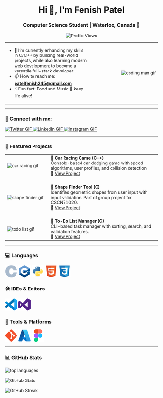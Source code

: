 <!-- ========================== -->
<!-- 👋 Header & Intro Section -->
<!-- ========================== -->
<h1 align="center">Hi 👋, I'm Fenish Patel</h1>
<h3 align="center">Computer Science Student | Waterloo, Canada 🌟</h3>

<p align="center">
  <img src="https://komarev.com/ghpvc/?username=FenishPatel0245-pw&label=Profile%20views&color=0e75b6&style=flat" alt="Profile Views"/>
</p>

<!-- Header with text + gif side-by-side -->
<table align="center">
  <tr>
    <td align="left" width="55%">
      <ul>
        <li>🌱 I’m currently enhancing my skills in C/C++ by building real-world         projects, while also learning modern web development to become a versatile full-stack developer..</li>
        <li>📫 How to reach me: <a href="mailto:patelfenish245@gmail.com"><strong>patelfenish245@gmail.com</strong></a></li>
        <li>⚡ Fun fact: Food and Music 🎵 keep life alive!</li>
      </ul>
    </td>
    <td align="right" width="45%">
      <img src="https://github.com/Adam-pw/Adam-pw/blob/main/animation_500_kxa883sd.gif" alt="coding man gif" width="300"/>
    </td>
  </tr>
</table>

---

### 🤝 Connect with me:

<p align="left">
  <!-- Twitter / X -->
  <a href="https://x.com/fenish15345964?s=21" target="_blank">
    <img src="https://user-images.githubusercontent.com/74038190/235294011-b8074c31-9097-4a65-a594-4151b58743a8.gif" width="50" alt="Twitter GIF"/>
  </a>

  <!-- LinkedIn -->
  <a href="https://www.linkedin.com/in/fenishpatel" target="_blank">
    <img src="https://user-images.githubusercontent.com/74038190/235294012-0a55e343-37ad-4b0f-924f-c8431d9d2483.gif" width="50" alt="LinkedIn GIF"/>
  </a>

  <!-- Instagram -->
  <a href="https://instagram.com/fenish.__" target="_blank">
    <img src="https://user-images.githubusercontent.com/74038190/235294013-a33e5c43-a01c-43f6-b44d-a406d8b4ab75.gif" width="50" alt="Instagram GIF"/>
  </a>
</p>


---

<!-- ========================== -->
<!-- 🚀 Featured Projects -->
<!-- ========================== -->

<h3 align="left">🚀 Featured Projects</h3>

<table>
  <!-- Car Racing Game -->
  <tr>
    <td width="130">
      <img src="https://user-images.githubusercontent.com/74038190/216656959-bdd9b5f2-9fc8-438e-bbf3-3674c39ec746.gif" width="120" alt="car racing gif"/>
    </td>
    <td>
      <strong>🚗 Car Racing Game (C++)</strong><br>
      Console-based car dodging game with speed algorithms, user profiles, and collision detection.<br>
      🔗 <a href="https://github.com/FenishPatel0245/Car_Game" target="_blank">View Project</a>
    </td>
  </tr>

  <tr><td colspan="2"><br></td></tr>

  <!-- Shape Finder Tool -->
  <tr>
    <td width="130">
      <img src="https://user-images.githubusercontent.com/74038190/216654128-ad1c5827-e18e-43a6-974b-3669cbb082b9.gif" width="120" alt="shape finder gif"/>
    </td>
    <td>
      <strong>📐 Shape Finder Tool (C)</strong><br>
      Identifies geometric shapes from user input with input validation. Part of group project for CSCN71020.<br>
      🔗 <a href="https://github.com/Shumroz2002/CSCN71020_Group3" target="_blank">View Project</a>
    </td>
  </tr>

  <tr><td colspan="2"><br></td></tr>

  <!-- To-Do List Manager -->
  <tr>
    <td width="130">
      <img src="https://user-images.githubusercontent.com/74038190/216658117-5a5c9ab7-7319-4ffa-9e64-79d6bf0fb8d1.gif" width="120" alt="todo list gif"/>
    </td>
    <td>
      <strong>📝 To-Do List Manager (C)</strong><br>
      CLI-based task manager with sorting, search, and validation features.<br>
      🔗 <a href="https://github.com/FenishPatel0245/to-do-list-manager" target="_blank">View Project</a>
    </td>
  </tr>
</table>


---

### 💻 Languages
<p align="left">
  <a href="https://www.cprogramming.com/" target="_blank"><img src="https://raw.githubusercontent.com/devicons/devicon/master/icons/c/c-original.svg" alt="c" width="40" height="40"/></a>
  <a href="https://www.cplusplus.com/" target="_blank"><img src="https://raw.githubusercontent.com/devicons/devicon/master/icons/cplusplus/cplusplus-original.svg" alt="cplusplus" width="40" height="40"/></a>
  <a href="https://www.python.org/" target="_blank"><img src="https://raw.githubusercontent.com/devicons/devicon/master/icons/python/python-original.svg" alt="python" width="40" height="40"/></a>
  <a href="https://developer.mozilla.org/docs/Web/HTML" target="_blank"><img src="https://raw.githubusercontent.com/devicons/devicon/master/icons/html5/html5-original.svg" alt="html5" width="40" height="40"/></a>
  <a href="https://developer.mozilla.org/docs/Web/CSS" target="_blank"><img src="https://raw.githubusercontent.com/devicons/devicon/master/icons/css3/css3-original.svg" alt="css3" width="40" height="40"/></a>
</p>

### 🛠️ IDEs & Editors
<p align="left">
  <a href="https://code.visualstudio.com/" target="_blank"><img src="https://raw.githubusercontent.com/devicons/devicon/master/icons/vscode/vscode-original.svg" alt="vscode" width="40" height="40"/></a>
  <a href="https://visualstudio.microsoft.com/" target="_blank"><img src="https://raw.githubusercontent.com/devicons/devicon/master/icons/visualstudio/visualstudio-plain.svg" alt="visualstudio" width="40" height="40"/></a>
</p>

### 🔗 Tools & Platforms
<p align="left">
  <a href="https://git-scm.com/" target="_blank"><img src="https://raw.githubusercontent.com/devicons/devicon/master/icons/git/git-original.svg" alt="git" width="40" height="40"/></a>
  <a href="https://azure.microsoft.com/en-us/services/devops/boards/" target="_blank"><img src="https://raw.githubusercontent.com/devicons/devicon/master/icons/azure/azure-original.svg" alt="azure" width="40" height="40"/></a>
  <a href="https://www.figma.com/" target="_blank"><img src="https://raw.githubusercontent.com/devicons/devicon/master/icons/figma/figma-original.svg" alt="figma" width="40" height="40"/></a>
</p>

---

### 📊 GitHub Stats

<p>
  <img align="center" src="https://github-readme-stats.vercel.app/api/top-langs?username=fenishpatel&show_icons=true&locale=en&layout=compact&bg_color=0d1117&text_color=ffffff" alt="top languages" />
</p>
<p>
  <img align="center" src="https://github-readme-stats.vercel.app/api?username=fenishpatel&show_icons=true&locale=en&bg_color=0d1117&text_color=ffffff" alt="GitHub Stats" />
</p>
<p>
  <img align="center" src="https://github-readme-streak-stats.herokuapp.com/?user=fenishpatel&theme=dark&background=0d1117" alt="GitHub Streak" />
</p>

